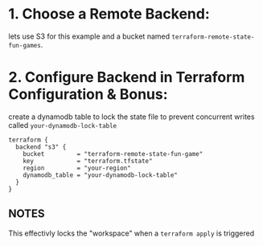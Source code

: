 # 1. Choose a Remote Backend:
 lets use S3 for this example and a bucket named `terraform-remote-state-fun-games`.

# 2. Configure Backend in Terraform Configuration  & Bonus: 

create a dynamodb table to lock the state file to prevent concurrent writes called `your-dynamodb-lock-table`

```
terraform {
  backend "s3" {
    bucket         = "terraform-remote-state-fun-game"
    key            = "terraform.tfstate"
    region         = "your-region"
    dynamodb_table = "your-dynamodb-lock-table"
  }
}

```

## NOTES 
This effectivly locks the "workspace" when a `terraform apply` is triggered
